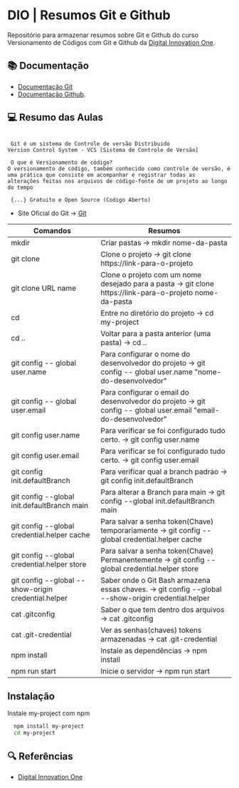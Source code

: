 # DIO | Resumos Git e Github

Repositório para armazenar resumos sobre Git e Github do curso Versionamento de Códigos com Git e Github da [Digital Innovation One](https://www.dio.me/users/dsanmike12).

## 📚 Documentação

- [Documentação Git](https://git-scm.com/doc)
- [Documentação Github](https://docs.github.com).

## 💻 Resumo das Aulas

```
 
 Git é um sistema de Controle de versão Distribuido
Version Control System - VCS [Sistema de Controle de Versão]

 O que é Versionamento de código? 
O versionamento de código, também conhecido como controle de versão, é uma prática que consiste em acompanhar e registrar todas as 
alterações feitas nos arquivos de código-fonte de um projeto ao longo do tempo
```
```
 {...} Gratuito e Open Source (Codigo Aberto)
```
- Site Oficial do Git -> [Git](https://git-scm.com/)

| Comandos | Resumos |
|------|----------|
|mkdir | Criar pastas -> mkdir nome-da-pasta|
| git clone | Clone o projeto -> git clone https://link-para-o-projeto|
| git clone URL name| Clone o projeto com um nome desejado para a pasta -> git clone https://link-para-o-projeto nome-da-pasta|
| cd | Entre no diretório do projeto -> cd my-project|
| cd .. |Voltar para a pasta anterior (uma pasta) -> cd ..|
|git config -- global user.name|Para configurar o nome do desenvolvedor do projeto -> git config -- global user.name "nome-do-desenvolvedor" |
|git config -- global user.email|Para configurar o email do desenvolvedor do projeto -> git config -- global user.email "email-do-desenvolvedor" |
|git config user.name|Para verificar se foi configurado tudo certo. -> git config user.name |
|git config user.email|Para verificar se foi configurado tudo certo. -> git config user.email |
|git config init.defaultBranch | Para verificar qual a branch padrao -> git config init.defaultBranch |
|git config --global init.defaultBranch main |Para alterar a Branch para main -> git config --global init.defaultBranch main|
|git config --global credential.helper cache|Para salvar a senha token(Chave) temporariamente -> git config --global credential.helper cache|
|git config --global credential.helper store|Para salvar a senha token(Chave) Permanentemente -> git config --global credential.helper store|
|git config --global --show-origin credential.helper | Saber onde o Git Bash armazena essas chaves. -> git config --global --show-origin credential.helper|
|cat .gitconfig| Saber o que tem dentro dos arquivos -> cat .gitconfig|
|cat .git-credential| Ver as senhas(chaves) tokens armazenadas -> cat .git-credential|
|npm install | Instale as dependências -> npm install | 
| npm run start | Inicie o servidor -> npm run start| 


## Instalação

Instale my-project com npm

```bash
  npm install my-project
  cd my-project
```
    

## 🔍 Referências
- [Digital Innovation One](https://www.dio.me)
